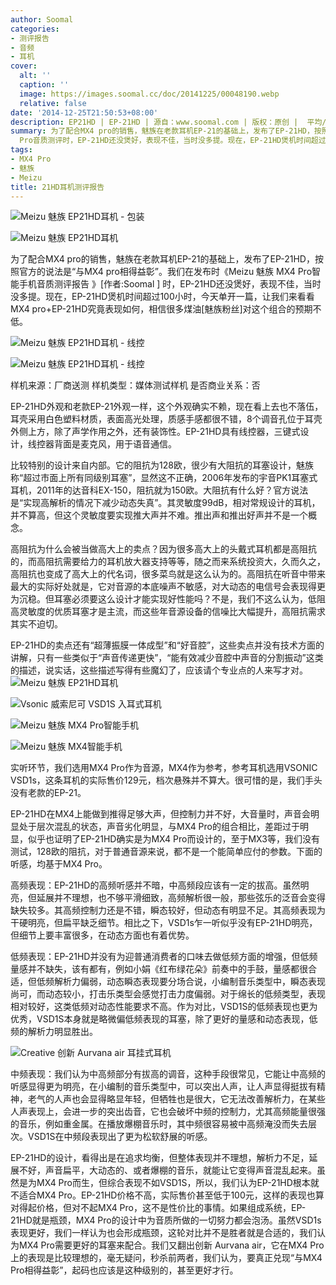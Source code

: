 ```yaml
---
author: Soomal
categories:
- 测评报告
- 音频
- 耳机
cover:
  alt: ''
  caption: ''
  image: https://images.soomal.cc/doc/20141225/00048190.webp
  relative: false
date: '2014-12-25T21:50:53+08:00'
description: EP21HD | EP-21HD | 源自：www.soomal.com | 版权：原创 |  平均/总评分：08.32/840
summary: 为了配合MX4 pro的销售，魅族在老款耳机EP-21的基础上，发布了EP-21HD，按照官方的说法是“与MX4 pro相得益彰”。我们在发布时MX4
  Pro音质测评时，EP-21HD还没煲好，表现不佳，当时没多提。现在，EP-21HD煲机时间超过100小时，今天单开一篇，让我们来看看MX4 pro+EP-21HD究竟表现如何，相信很多煤油[魅族粉丝]对这个组合的预期不低
tags:
- MX4 Pro
- 魅族
- Meizu
title: 21HD耳机测评报告
---
```


![Meizu 魅族 EP21HD耳机 - 包装](https://images.soomal.cc/doc/20141126/00047658_01.webp)



![Meizu 魅族 EP21HD耳机](https://images.soomal.cc/doc/20141126/00047661_01.webp)



为了配合MX4 pro的销售，魅族在老款耳机EP-21的基础上，发布了EP-21HD，按照官方的说法是“与MX4 pro相得益彰”。我们在发布时《Meizu 魅族 MX4 Pro智能手机音质测评报告 》[作者:Soomal ]
时，EP-21HD还没煲好，表现不佳，当时没多提。现在，EP-21HD煲机时间超过100小时，今天单开一篇，让我们来看看MX4 pro+EP-21HD究竟表现如何，相信很多煤油[魅族粉丝]对这个组合的预期不低。



![Meizu 魅族 EP21HD耳机 - 线控](https://images.soomal.cc/doc/20141126/00047665_01.webp)



![Meizu 魅族 EP21HD耳机 - 线控](https://images.soomal.cc/doc/20141126/00047664_01.webp)



样机来源：厂商送测
样机类型：媒体测试样机
是否商业关系：否



EP-21HD外观和老款EP-21外观一样，这个外观确实不赖，现在看上去也不落伍，耳壳采用白色塑料材质，表面高光处理，质感手感都很不错，8个调音孔位于耳壳外侧上方，除了声学作用之外，还有装饰性。EP-21HD具有线控器，三键式设计，线控器背面是麦克风，用于语音通信。

比较特别的设计来自内部。它的阻抗为128欧，很少有大阻抗的耳塞设计，魅族称“超过市面上所有同级别耳塞”，显然这不正确，2006年发布的宇音PK1耳塞式耳机，2011年的达音科EX-150，阻抗就为150欧。大阻抗有什么好？官方说法是“实现高解析的情况下减少动态失真”。其灵敏度99dB，相对常规设计的耳机，并不算高，但这个灵敏度要实现推大声并不难。推出声和推出好声并不是一个概念。

高阻抗为什么会被当做高大上的卖点？因为很多高大上的头戴式耳机都是高阻抗的，而高阻抗需要给力的耳机放大器支持等等，随之而来系统投资大，久而久之，高阻抗也变成了高大上的代名词，很多菜鸟就是这么认为的。高阻抗在听音中带来最大的实际好处就是，它对音源的本底噪声不敏感，对大动态的电信号会表现得更为沉稳。但耳塞必须要这么设计才能实现好性能吗？不是，我们不这么认为，低阻高灵敏度的优质耳塞才是主流，而这些年音源设备的信噪比大幅提升，高阻抗需求其实不迫切。

EP-21HD的卖点还有“超薄振膜一体成型”和“好音腔”，这些卖点并没有技术方面的讲解，只有一些类似于“声音传递更快”，“能有效减少音腔中声音的分割振动”这类的描述，说实话，这些描述写得有些魔幻了，应该请个专业点的人来写才对。
![Meizu 魅族 EP21HD耳机](https://images.soomal.cc/doc/20141126/00047669_01.webp)




![Vsonic 威索尼可 VSD1S 入耳式耳机](https://images.soomal.cc/doc/20130611/00032009_01.webp)




![Meizu 魅族 MX4 Pro智能手机](https://images.soomal.cc/doc/20141128/00047695_01.webp)




![Meizu 魅族 MX4智能手机](https://images.soomal.cc/doc/20140909/00045750_01.webp)




实听环节，我们选用MX4 Pro作为音源，MX4作为参考，参考耳机选用VSONIC VSD1s，这条耳机的实际售价129元，档次悬殊并不算大。很可惜的是，我们手头没有老款的EP-21。

EP-21HD在MX4上能做到推得足够大声，但控制力并不好，大音量时，声音会明显处于层次混乱的状态，声音劣化明显，与MX4 Pro的组合相比，差距过于明显，似乎也证明了EP-21HD确实是为MX4 Pro而设计的，至于MX3等，我们没有测试，128欧的阻抗，对于普通音源来说，都不是一个能简单应付的参数。下面的听感，均基于MX4 Pro。

高频表现：EP-21HD的高频听感并不暗，中高频段应该有一定的拔高。虽然明亮，但延展并不理想，也不够平滑细致，高频解析很一般，那些弦乐的泛音会变得缺失较多。其高频控制力还是不错，瞬态较好，但动态有明显不足。其高频表现为干硬明亮，但扁平缺乏细节。相比之下，VSD1s乍一听似乎没有EP-21HD明亮，但细节上要丰富很多，在动态方面也有着优势。

低频表现：EP-21HD并没有为迎普通消费者的口味去做低频方面的增强，但低频量感并不缺失，该有都有，例如小娟《红布绿花朵》前奏中的手鼓，量感都很合适，但低频解析力偏弱，动态瞬态表现要分场合说，小编制音乐类型中，瞬态表现尚可，而动态较小，打击乐类型会感觉打击力度偏弱。对于绵长的低频类型，表现相对较好，这类低频对动态性能要求不高。作为对比，VSD1S的低频表现也更为优秀，VSD1S本身就是略微偏低频表现的耳塞，除了更好的量感和动态表现，低频的解析力明显胜出。

![Creative 创新 Aurvana air 耳挂式耳机](https://images.soomal.cc/doc/20100408/00004890_01.webp)




中频表现：我们认为中高频部分有拔高的调音，这种手段很常见，它能让中高频的听感显得更为明亮，在小编制的音乐类型中，可以突出人声，让人声显得挺拔有精神，老气的人声也会显得略显年轻，但牺牲也是很大，它无法改善解析力，在某些人声表现上，会进一步的突出齿音，它也会破坏中频的控制力，尤其高频能量很强的音乐，例如重金属。在播放爆棚音乐时，其中频很容易被中高频淹没而失去层次。VSD1S在中频段表现出了更为松软舒展的听感。

EP-21HD的设计，看得出是在追求均衡，但整体表现并不理想，解析力不足，延展不好，声音扁平，大动态的、或者爆棚的音乐，就能让它变得声音混乱起来。虽然是为MX4 Pro而生，但综合表现不如VSD1S，所以，我们认为EP-21HD根本就不适合MX4 Pro。EP-21HD价格不高，实际售价甚至低于100元，这样的表现也算对得起价格，但对不起MX4 Pro，这不是性价比的事情。如果组成系统，EP-21HD就是瓶颈，MX4 Pro的设计中为音质所做的一切努力都会泡汤。虽然VSD1s表现更好，我们一样认为也会形成瓶颈，这轮对比并不是胜者就是合适的，我们认为MX4 Pro需要更好的耳塞来配合。我们又翻出创新 Aurvana air，它在MX4 Pro上的表现是比较理想的，毫无疑问，秒杀前两者，我们认为，要真正兑现“与MX4 Pro相得益彰”，起码也应该是这种级别的，甚至更好才行。
